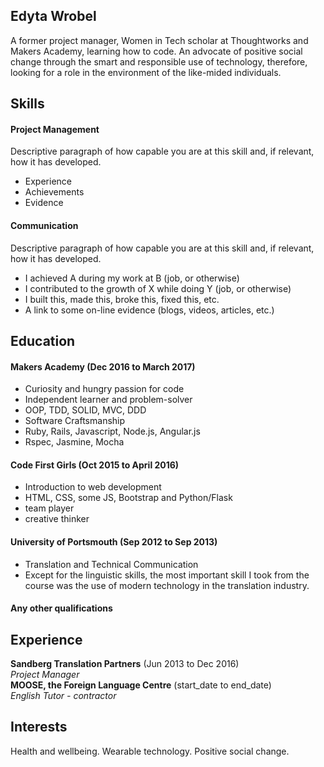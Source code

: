 ## Edyta Wrobel

A former project manager, Women in Tech scholar at Thoughtworks and Makers Academy, learning how to code. An advocate of positive social change through the smart and responsible use of technology, therefore, looking for a role in the environment of the like-mided individuals.
## Skills

#### Project Management

Descriptive paragraph of how capable you are at this skill and, if relevant, how it has developed.

- Experience
- Achievements
- Evidence

#### Communication

Descriptive paragraph of how capable you are at this skill and, if relevant, how it has developed.

- I achieved A during my work at B (job, or otherwise)
- I contributed to the growth of X while doing Y (job, or otherwise)
- I built this, made this, broke this, fixed this, etc.
- A link to some on-line evidence (blogs, videos, articles, etc.)

## Education

#### Makers Academy (Dec 2016 to March 2017)

- Curiosity and hungry passion for code
- Independent learner and problem-solver
- OOP, TDD, SOLID, MVC, DDD
- Software Craftsmanship
- Ruby, Rails, Javascript, Node.js, Angular.js
- Rspec, Jasmine, Mocha

#### Code First Girls (Oct 2015 to April 2016)

- Introduction to web development
- HTML, CSS, some JS, Bootstrap and Python/Flask
- team player
- creative thinker


#### University of Portsmouth (Sep 2012 to Sep 2013)

- Translation and Technical Communication
- Except for the linguistic skills, the most important skill I took from the course was the use of modern technology in the translation industry. 

#### Any other qualifications

## Experience

**Sandberg Translation Partners** (Jun 2013 to Dec 2016)    
*Project Manager*  
**MOOSE, the Foreign Language Centre** (start_date to end_date)   
*English Tutor - contractor*  

## Interests
Health and wellbeing.
Wearable technology.
Positive social change.

